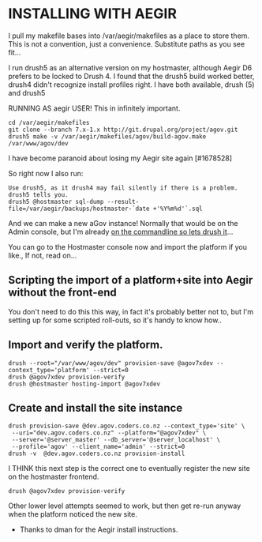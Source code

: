 # INSTALLING WITH AEGIR

I pull my makefile bases into /var/aegir/makefiles as a place to store them. This is not a convention, just a convenience. Substitute paths as you see fit...

I run drush5 as an alternative version on my hostmaster, although Aegir D6 prefers to be locked to Drush 4. I found that the drush5 build worked better, drush4 didn't recognize install profiles right. I have both available, drush (5) and drush5

RUNNING AS aegir USER! This in infinitely important.

```
cd /var/aegir/makefiles
git clone --branch 7.x-1.x http://git.drupal.org/project/agov.git
drush5 make -v /var/aegir/makefiles/agov/build-agov.make /var/www/agov/dev
```

I have become paranoid about losing my Aegir site again [#1678528]

So right now I also run:

```
Use drush5, as it drush4 may fail silently if there is a problem. drush5 tells you.
drush5 @hostmaster sql-dump --result-file=/var/aegir/backups/hostmaster-`date +'%Y%m%d'`.sql
```

And we can make a new aGov instance! Normally that would be on the Admin console, but I'm already <a href="http://mig5.net/content/manage-your-aegir-system-command-line#comment-822">on the commandline so lets drush it</a>...

You can go to the Hostmaster console now and import the platform if you like., If not, read on...

## Scripting the import of a platform+site into Aegir without the front-end


You don't need to do this this way, in fact it's probably better not to, but I'm setting up for some scripted roll-outs, so it's handy to know how..

## Import and verify the platform.

```
drush --root="/var/www/agov/dev" provision-save @agov7xdev --context_type='platform' --strict=0
drush @agov7xdev provision-verify
drush @hostmaster hosting-import @agov7xdev
```

## Create and install the site instance

```
drush provision-save @dev.agov.coders.co.nz --context_type='site' \
 --uri="dev.agov.coders.co.nz" --platform="@agov7xdev" \
 --server='@server_master' --db_server='@server_localhost' \
 --profile='agov' --client_name='admin' --strict=0
drush -v  @dev.agov.coders.co.nz provision-install
```

I THINK this next step is the correct one to eventually register the new site on the hostmaster frontend.

```
drush @agov7xdev provision-verify
```

Other lower level attempts seemed to work, but then get re-run anyway when the platform noticed the new site.

- Thanks to dman for the Aegir install instructions.
